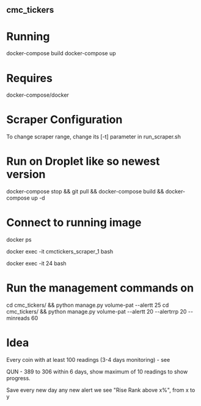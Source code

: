 ## cmc_tickers

# Running

docker-compose build
docker-compose up

# Requires

docker-compose/docker

# Scraper Configuration

To change scraper range, change its [-t] parameter in run_scraper.sh


# Run on Droplet like so newest version
docker-compose stop && git pull && docker-compose build && docker-compose up -d

# Connect to running image
docker ps

docker exec -it cmctickers_scraper_1  bash


docker exec -it 24 bash

# Run the management commands on
cd cmc_tickers/ && python manage.py  volume-pat --alertt 25
cd cmc_tickers/ && python manage.py  volume-pat --alertt 20 --alertrrp 20 --minreads 60

# Idea

Every coin with at least 100 readings (3-4 days monitoring) - see

QUN - 389 to 306 within 6 days, show maximum of 10 readings to show progress.

Save every new day any new alert we see "Rise Rank above x%", from x to y
